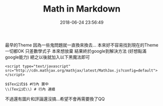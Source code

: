 ﻿---
title: Math in Markdown
date: 2018-06-24 23:56:49
comment: true
categories:
- Markup language
- Lightweight Markup Language
tags:
- Markdown
- MathJax
---

最早的Theme 因為一些鬼問題就一直換來換去...
本來好不容易找到現在的Theme 一切都OK 只差數學式子
本來想放棄 結果終於google到解決方法 (好想點滿google能力)
總之以後就加入以下黑魔法即可

`<script type="text/javascript" src="http://cdn.mathjax.org/mathjax/latest/MathJax.js?config=default"></script>`

```
$$Tex公式$$ #行內 置中
\\(Tex公式\\) # 行內 連續
```

不過還有圖片和評論還沒搞...希望不會再需要換了QQ
